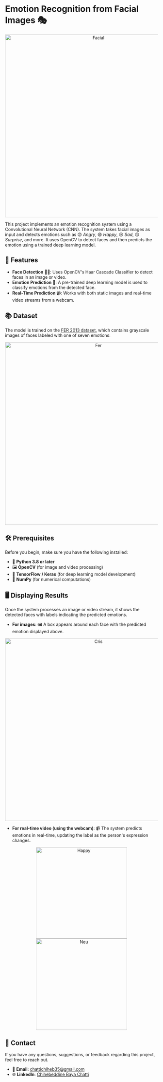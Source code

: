 # Emotion Recognition from Facial Images 🎭
<div align="center">
  <img src="https://github.com/user-attachments/assets/8ad8eb09-ff2f-45bf-a273-8da02bfc9bc7" alt="Facial" width="600">
</div>

This project implements an emotion recognition system using a Convolutional Neural Network (CNN). The system takes facial images as input and detects emotions such as 😡 *Angry*, 😄 *Happy*, 😢 *Sad*, 😲 *Surprise*, and more. It uses OpenCV to detect faces and then predicts the emotion using a trained deep learning model.


## 🌟 Features
- **Face Detection** 🕵️‍♂️: Uses OpenCV's Haar Cascade Classifier to detect faces in an image or video.
- **Emotion Prediction** 🤖: A pre-trained deep learning model is used to classify emotions from the detected face.
- **Real-Time Prediction** 📹: Works with both static images and real-time video streams from a webcam.

## 📚 Dataset
The model is trained on the [FER 2013 dataset](https://www.kaggle.com/datasets/msambare/fer2013), which contains grayscale images of faces labeled with one of seven emotions:
<div align="center">
  <img src="https://github.com/user-attachments/assets/1dd3ef1a-754e-4962-8963-fc86d3983527" alt="Fer" width="600">
</div>


## 🛠️ Prerequisites
Before you begin, make sure you have the following installed:
- 🐍 **Python 3.8 or later**
- 🖼️ **OpenCV** (for image and video processing)
- 🤖 **TensorFlow / Keras** (for deep learning model development)
- 🔢 **NumPy** (for numerical computations)

## 🖥️ Displaying Results

Once the system processes an image or video stream, it shows the detected faces with labels indicating the predicted emotions.

- **For images**: 🖼️ A box appears around each face with the predicted emotion displayed above.
<div align="center">
  <img src="https://github.com/user-attachments/assets/29c958b2-16fd-4dc7-9b07-ad254ae712f4" alt="Cris" width="600">
</div>

- **For real-time video (using the webcam)**: 📹 The system predicts emotions in real-time, updating the label as the person's expression changes.

<div align="center">
  <img src="https://github.com/user-attachments/assets/49afe2c6-0a63-4c2c-b186-3fc08bd13d6a" alt="Happy" width="300" style="display:inline-block;">
  <img src="https://github.com/user-attachments/assets/9543f396-f240-4d7a-a37e-2e592432f441" alt="Neu" width="300" style="display:inline-block;">
</div>

## 📧 Contact

If you have any questions, suggestions, or feedback regarding this project, feel free to reach out.

- 📧 **Email**: chattichiheb35@gmail.com
- 🌐 **LinkedIn**: [Chihebeddine Baya Chatti](https://www.linkedin.com/in/chihebeddine-baya-chatti)

